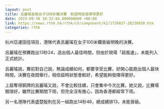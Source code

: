 ```yaml
---
layout: post
title: 呂麗瑤晉級女子100米欄決賽　盼屆時能發揮得更好
date: 2023-09-30 10:32:04.000000000 +08:00
link: https://news.rthk.hk/rthk/ch/component/k2/1720837-20230930.htm
categories: rthk
---
```


杭州亞運田徑項目，港隊代表呂麗瑤在女子100米欄晉級明晚的決賽。

呂麗瑤在預賽跑出13秒24，造出個人最佳時間，但由於現場「超風速」，未能列入正式統計。

呂麗瑤說，賽前對自己說，無論成績如何，都要享受比賽，好開心能跑出個人最快時間，決賽在夜間舉行，相信屆時狀態會較好，希望能夠發揮得更好。

上屆奪得銅牌的呂麗瑤又說，不會比較往績，只會集中今次比賽。她又說，比賽場館很好，雖然比賽期間下雨，但完全沒有擔心，因為香港都經常下雨。

另一名港隊代表盛楚殷則在另一組跑出14秒46，總成績排13，未能晉級。
